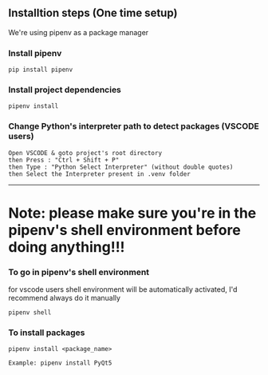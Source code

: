 ## Installtion steps (One time setup)

We're using pipenv as a package manager

### Install pipenv

```
pip install pipenv
```

### Install project dependencies

```
pipenv install
```

### Change Python's interpreter path to detect packages (VSCODE users)

```
Open VSCODE & goto project's root directory
then Press : "Ctrl + Shift + P"
then Type : "Python Select Interpreter" (without double quotes)
then Select the Interpreter present in .venv folder
```

---

# Note: please make sure you're in the pipenv's shell environment before doing anything!!!

### To go in pipenv's shell environment

for vscode users shell environment will be automatically activated, I'd recommend always do it manually

```
pipenv shell
```

### To install packages

```
pipenv install <package_name>

Example: pipenv install PyQt5
```
